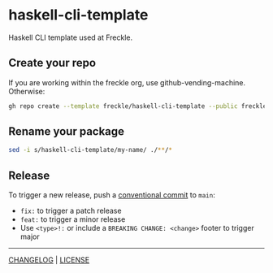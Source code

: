 # haskell-cli-template

Haskell CLI template used at Freckle.

## Create your repo

If you are working within the freckle org, use github-vending-machine. Otherwise:
```sh
gh repo create --template freckle/haskell-cli-template --public freckle/<name>
```

## Rename your package

```sh
sed -i s/haskell-cli-template/my-name/ ./**/*
```

## Release

To trigger a new release, push a [conventional commit] to `main`:

- `fix:` to trigger a patch release
- `feat:` to trigger a minor release
- Use `<type>!:` or include a `BREAKING CHANGE: <change>` footer to trigger
  major

[conventional commit]: https://www.conventionalcommits.org/en/v1.0.0/#summary

---

[CHANGELOG](./CHANGELOG.md) | [LICENSE](./LICENSE)
